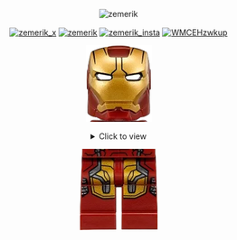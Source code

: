 <p align="center"> <img src="https://komarev.com/ghpvc/?username=zemerik&label=Profile%20views&color=0e75b6&style=flat" alt="zemerik" /> </p>

<p align = "center">
<a href="https://twitter.com/zemerik_x" target="_blank"><img align="center" src="https://raw.githubusercontent.com/rahuldkjain/github-profile-readme-generator/master/src/images/icons/Social/twitter.svg" alt="zemerik_x" height="30" width="40" /></a>
<a href="https://linkedin.com/in/zemerik" target="_blank"><img align="center" src="https://raw.githubusercontent.com/rahuldkjain/github-profile-readme-generator/master/src/images/icons/Social/linked-in-alt.svg" alt="zemerik" height="30" width="40" /></a>
<a href="https://instagram.com/zemerik_insta" target="_blank"><img align="center" src="https://raw.githubusercontent.com/rahuldkjain/github-profile-readme-generator/master/src/images/icons/Social/instagram.svg" alt="zemerik_insta" height="30" width="40" /></a>
<a href="https://discord.gg/WMCEHzwkup" target="_blank"><img align="center" src="https://raw.githubusercontent.com/rahuldkjain/github-profile-readme-generator/master/src/images/icons/Social/discord.svg" alt="WMCEHzwkup" height="30" width="40" /></a>
</p>

<p align = "center"><img src = "assets/ironman-head.png"></p>

<div align = "center">
  <details close>
    <summary>
      Click to view
    </summary>

<br>

![Banner](assets/banner3.png)

<details close>
  <summary>
    🤖About me
  </summary>

![About](assets/About2.gif)

</details>

<details close>
  <summary>
    ✍️Blogs
  </summary>

<!-- BLOG-POST-LIST:START -->
- [Basic Markdown](https://dev.to/zemerik/basic-markdown-2jel)
- [Contribute to ZemProfiles!](https://dev.to/zemerik/contribute-to-zemprofiles-16on)
- [How to make a cool GitHub README.md](https://dev.to/zemerik/how-to-make-a-cool-github-readmemd-46dj)
- [Making a good Github Profile README.md](https://dev.to/zemerik/making-a-good-github-profile-readmemd-ni0)
<!-- BLOG-POST-LIST:END -->

</details>

<details>
  <summary>
    🤯Tech Stack
  </summary>

<br>

![Tech Stack](assets/tools.svg)

</details>

<details>
  <summary>
    🎓My Stats:
  </summary>

<br>

![Github Languages](https://github-readme-stats.vercel.app/api/top-langs?username=zemerik&show_icons=true&theme=cobalt&locale=en&layout=compact)  

<br>

![Github Stats](https://github-readme-stats.vercel.app/api?username=zemerik&show=reviews,&show_icons=true&theme=cobalt&locale=en)

</details>

<details>
  <summary>
    🏆Projects:
  </summary>

<br>

[![ZemProfiles](https://github-readme-stats.vercel.app/api/pin/?username=zemerik&repo=ZemProfiles&show_icons=true&theme=cobalt)](https://github.com/Zemerik/ZemProfiles)

<br>

[![Sports-Stadium](https://github-readme-stats.vercel.app/api/pin/?username=zemerik&repo=Sports-Stadium&show_icons=true&theme=cobalt)](https://github.com/Zemerik/Sports-Stadium)

<br>

[![Portfolio](https://github-readme-stats.vercel.app/api/pin/?username=zemerik&repo=zemerik.github.io&show_icons=true&theme=cobalt)](https://github.com/Zemerik/zemerik.github.io)

<br>

[![Portfolio V2](https://github-readme-stats.vercel.app/api/pin/?username=zemerik&repo=Portfolio-v2&show_icons=true&theme=cobalt)](https://github.com/Zemerik/Portfolio-v2)

</details>

</details>
</div>

<p align = "center"><img src = "assets/ironman-legs.png"></p>

